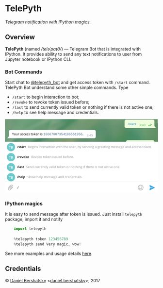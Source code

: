 # TelePyth

*Telegram notification with IPython magics.*

## Overview

**TelePyth** (named */teləˈpaɪθ/*) &mdash; Telegram Bot that is integrated with IPython.
It provides ability to send any text notifications to user from Jupyter notebook or IPython CLI.

### Bot Commands

Start chat to [@telepyth\_bot](https://telegram.me/telepyth_bot) and get access token with `/start` command.
TelePyth Bot understand some other simple commands. Type
+ `/start` to begin interaction to bot;
+ `/revoke` to revoke token issued before;
+ `/last` to send currently valid token or nothing if there is not active one;
+ `/help` to see help message and credentials.

![TelePyth Bot commands](doc/telepyth-commands.png)

### IPython magics

It is easy to send message after token is issued. Just install `telepyth` package, import it and notify

```python
    import telepyth

    %telepyth token 123456789
    %telepyth send Very magic, wow!
```

See more examples and usage details [here](examples/).

## Credentials

&copy; [Daniel Bershatsky](https://github.com/daskol) <[daniel.bershatsky](mailto:daniel.berhatsky@skolkovotech.ru)>, 2017
